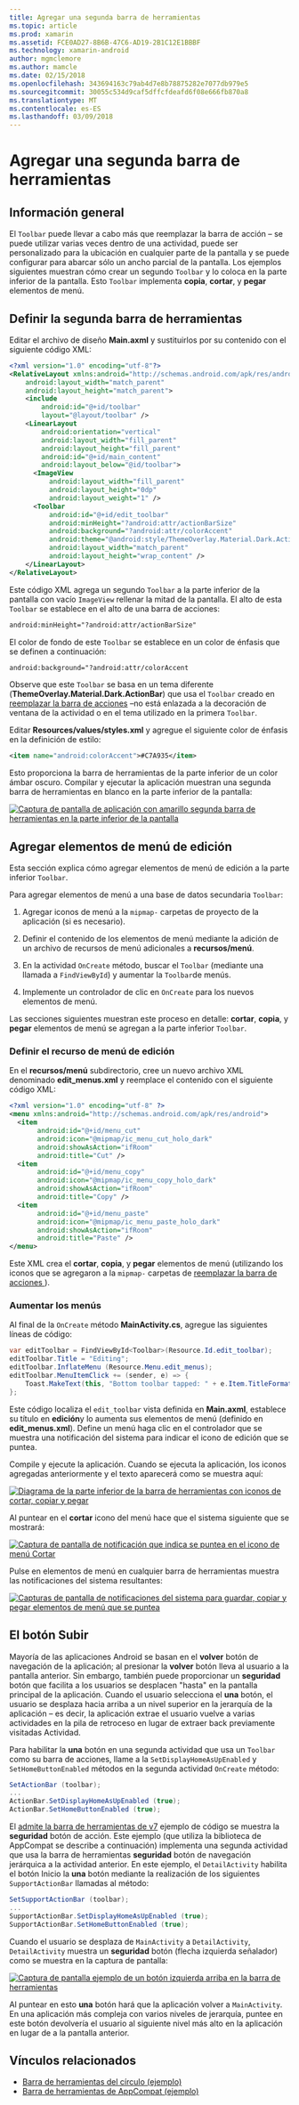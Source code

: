 ```yaml
---
title: Agregar una segunda barra de herramientas
ms.topic: article
ms.prod: xamarin
ms.assetid: FCE0AD27-8B6B-47C6-AD19-2B1C12E1BBBF
ms.technology: xamarin-android
author: mgmclemore
ms.author: mamcle
ms.date: 02/15/2018
ms.openlocfilehash: 343694163c79ab4d7e8b78875282e7077db979e5
ms.sourcegitcommit: 30055c534d9caf5dffcfdeafd6f08e666fb870a8
ms.translationtype: MT
ms.contentlocale: es-ES
ms.lasthandoff: 03/09/2018
---
```

# <a name="adding-a-second-toolbar"></a>Agregar una segunda barra de herramientas


## <a name="overview"></a>Información general 

El `Toolbar` puede llevar a cabo más que reemplazar la barra de acción &ndash; se puede utilizar varias veces dentro de una actividad, puede ser personalizado para la ubicación en cualquier parte de la pantalla y se puede configurar para abarcar sólo un ancho parcial de la pantalla. Los ejemplos siguientes muestran cómo crear un segundo `Toolbar` y lo coloca en la parte inferior de la pantalla. Esto `Toolbar` implementa **copia**, **cortar**, y **pegar** elementos de menú. 


## <a name="define-the-second-toolbar"></a>Definir la segunda barra de herramientas 

Editar el archivo de diseño **Main.axml** y sustituirlos por su contenido con el siguiente código XML:

```xml
<?xml version="1.0" encoding="utf-8"?>
<RelativeLayout xmlns:android="http://schemas.android.com/apk/res/android"
    android:layout_width="match_parent"
    android:layout_height="match_parent">
    <include
        android:id="@+id/toolbar"
        layout="@layout/toolbar" />
    <LinearLayout
        android:orientation="vertical"
        android:layout_width="fill_parent"
        android:layout_height="fill_parent"
        android:id="@+id/main_content"
        android:layout_below="@id/toolbar">
      <ImageView
          android:layout_width="fill_parent"
          android:layout_height="0dp"
          android:layout_weight="1" />
      <Toolbar
          android:id="@+id/edit_toolbar"
          android:minHeight="?android:attr/actionBarSize"
          android:background="?android:attr/colorAccent"
          android:theme="@android:style/ThemeOverlay.Material.Dark.ActionBar"
          android:layout_width="match_parent"
          android:layout_height="wrap_content" />
    </LinearLayout>
</RelativeLayout>
```

Este código XML agrega un segundo `Toolbar` a la parte inferior de la pantalla con vacío `ImageView` rellenar la mitad de la pantalla. El alto de esta `Toolbar` se establece en el alto de una barra de acciones: 

```xml
android:minHeight="?android:attr/actionBarSize"
```

El color de fondo de este `Toolbar` se establece en un color de énfasis que se definen a continuación:

```xml
android:background="?android:attr/colorAccent
```

Observe que este `Toolbar` se basa en un tema diferente (**ThemeOverlay.Material.Dark.ActionBar**) que usa el `Toolbar` creado en [reemplazar la barra de acciones](~/android/user-interface/controls/tool-bar/replacing-the-action-bar.md) &ndash;no está enlazada a la decoración de ventana de la actividad o en el tema utilizado en la primera `Toolbar`.

Editar **Resources/values/styles.xml** y agregue el siguiente color de énfasis en la definición de estilo: 

```xml
<item name="android:colorAccent">#C7A935</item>
```

Esto proporciona la barra de herramientas de la parte inferior de un color ámbar oscuro. Compilar y ejecutar la aplicación muestran una segunda barra de herramientas en blanco en la parte inferior de la pantalla: 

[![Captura de pantalla de aplicación con amarillo segunda barra de herramientas en la parte inferior de la pantalla](adding-a-second-toolbar-images/01-second-toolbar-sml.png)](adding-a-second-toolbar-images/01-second-toolbar.png#lightbox)


 
## <a name="add-edit-menu-items"></a>Agregar elementos de menú de edición 

Esta sección explica cómo agregar elementos de menú de edición a la parte inferior `Toolbar`. 

Para agregar elementos de menú a una base de datos secundaria `Toolbar`: 

1.  Agregar iconos de menú a la `mipmap-` carpetas de proyecto de la aplicación (si es necesario).

2.  Definir el contenido de los elementos de menú mediante la adición de un archivo de recursos de menú adicionales a **recursos/menú**. 

3.  En la actividad `OnCreate` método, buscar el `Toolbar` (mediante una llamada a `FindViewById`) y aumentar la `Toolbar`de menús.

4.  Implemente un controlador de clic en `OnCreate` para los nuevos elementos de menú. 

Las secciones siguientes muestran este proceso en detalle: **cortar**, **copia**, y **pegar** elementos de menú se agregan a la parte inferior `Toolbar`. 



### <a name="define-the-edit-menu-resource"></a>Definir el recurso de menú de edición

En el **recursos/menú** subdirectorio, cree un nuevo archivo XML denominado **edit_menus.xml** y reemplace el contenido con el siguiente código XML:

```xml
<?xml version="1.0" encoding="utf-8" ?>
<menu xmlns:android="http://schemas.android.com/apk/res/android">
  <item
       android:id="@+id/menu_cut"
       android:icon="@mipmap/ic_menu_cut_holo_dark"
       android:showAsAction="ifRoom"
       android:title="Cut" />
  <item
       android:id="@+id/menu_copy"
       android:icon="@mipmap/ic_menu_copy_holo_dark"
       android:showAsAction="ifRoom"
       android:title="Copy" />
  <item
       android:id="@+id/menu_paste"
       android:icon="@mipmap/ic_menu_paste_holo_dark"
       android:showAsAction="ifRoom"
       android:title="Paste" />
</menu>
```

Este XML crea el **cortar**, **copia**, y **pegar** elementos de menú (utilizando los iconos que se agregaron a la `mipmap-` carpetas de [reemplazar la barra de acciones ](~/android/user-interface/controls/tool-bar/replacing-the-action-bar.md)).



### <a name="inflate-the-menus"></a>Aumentar los menús

Al final de la `OnCreate` método **MainActivity.cs**, agregue las siguientes líneas de código: 

```csharp
var editToolbar = FindViewById<Toolbar>(Resource.Id.edit_toolbar);
editToolbar.Title = "Editing";
editToolbar.InflateMenu (Resource.Menu.edit_menus);
editToolbar.MenuItemClick += (sender, e) => {
    Toast.MakeText(this, "Bottom toolbar tapped: " + e.Item.TitleFormatted, ToastLength.Short).Show();
};
```

Este código localiza el `edit_toolbar` vista definida en **Main.axml**, establece su título en **edición**y lo aumenta sus elementos de menú (definido en **edit_menus.xml**). Define un menú haga clic en el controlador que se muestra una notificación del sistema para indicar el icono de edición que se puntea. 

Compile y ejecute la aplicación. Cuando se ejecuta la aplicación, los iconos agregadas anteriormente y el texto aparecerá como se muestra aquí: 

[![Diagrama de la parte inferior de la barra de herramientas con iconos de cortar, copiar y pegar](adding-a-second-toolbar-images/02-bottom-toolbar-sml.png)](adding-a-second-toolbar-images/02-bottom-toolbar.png#lightbox)

Al puntear en el **cortar** icono del menú hace que el sistema siguiente que se mostrará: 

[![Captura de pantalla de notificación que indica se puntea en el icono de menú Cortar](adding-a-second-toolbar-images/03-bottom-tapped-sml.png)](adding-a-second-toolbar-images/03-bottom-tapped.png#lightbox)

Pulse en elementos de menú en cualquier barra de herramientas muestra las notificaciones del sistema resultantes: 

[![Capturas de pantalla de notificaciones del sistema para guardar, copiar y pegar elementos de menú que se puntea](adding-a-second-toolbar-images/04-menu-action-sml.png)](adding-a-second-toolbar-images/04-menu-action.png#lightbox)



## <a name="the-up-button"></a>El botón Subir 

Mayoría de las aplicaciones Android se basan en el **volver** botón de navegación de la aplicación; al presionar la **volver** botón lleva al usuario a la pantalla anterior.
Sin embargo, también puede proporcionar un **seguridad** botón que facilita a los usuarios se desplacen "hasta" en la pantalla principal de la aplicación. Cuando el usuario selecciona el **una** botón, el usuario se desplaza hacia arriba a un nivel superior en la jerarquía de la aplicación &ndash; es decir, la aplicación extrae el usuario vuelve a varias actividades en la pila de retroceso en lugar de extraer back previamente visitadas Actividad. 

Para habilitar la **una** botón en una segunda actividad que usa un `Toolbar` como su barra de acciones, llame a la `SetDisplayHomeAsUpEnabled` y `SetHomeButtonEnabled` métodos en la segunda actividad `OnCreate` método:

```csharp
SetActionBar (toolbar);
...
ActionBar.SetDisplayHomeAsUpEnabled (true);
ActionBar.SetHomeButtonEnabled (true);
```

El [admite la barra de herramientas de v7](https://developer.xamarin.com/samples/monodroid/Supportv7/AppCompat/Toolbar/) ejemplo de código se muestra la **seguridad** botón de acción. Este ejemplo (que utiliza la biblioteca de AppCompat se describe a continuación) implementa una segunda actividad que usa la barra de herramientas **seguridad** botón de navegación jerárquica a la actividad anterior. En este ejemplo, el `DetailActivity` habilita el botón Inicio la **una** botón mediante la realización de los siguientes `SupportActionBar` llamadas al método: 

```csharp
SetSupportActionBar (toolbar);
...
SupportActionBar.SetDisplayHomeAsUpEnabled (true);
SupportActionBar.SetHomeButtonEnabled (true);
```

Cuando el usuario se desplaza de `MainActivity` a `DetailActivity`, `DetailActivity` muestra un **seguridad** botón (flecha izquierda señalador) como se muestra en la captura de pantalla:

[![Captura de pantalla ejemplo de un botón izquierda arriba en la barra de herramientas](adding-a-second-toolbar-images/05-up-button-sml.png)](adding-a-second-toolbar-images/05-up-button.png#lightbox)

Al puntear en esto **una** botón hará que la aplicación volver a `MainActivity`. En una aplicación más compleja con varios niveles de jerarquía, puntee en este botón devolvería el usuario al siguiente nivel más alto en la aplicación en lugar de a la pantalla anterior. 



## <a name="related-links"></a>Vínculos relacionados

- [Barra de herramientas del círculo (ejemplo)](https://developer.xamarin.com/samples/monodroid/android5.0/Toolbar/)
- [Barra de herramientas de AppCompat (ejemplo)](https://developer.xamarin.com/samples/monodroid/Supportv7/AppCompat/Toolbar/)
